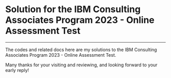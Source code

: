 # Solution for the IBM Consulting Associates Program 2023 - Online Assessment Test

<hr>

The codes and related docs here are my solutions to the IBM Consulting Associates Program 2023 - Online Assessment Test.

Many thanks for your visiting and reviewing, and looking forward to your early reply!
